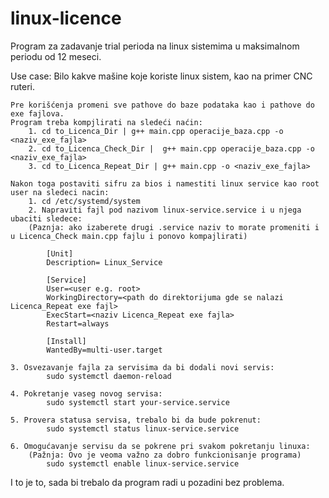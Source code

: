 # linux-licence

Program za zadavanje trial perioda na linux sistemima u maksimalnom periodu od 12 meseci.

Use case: Bilo kakve mašine koje koriste linux sistem, kao na primer CNC ruteri.

	Pre korišćenja promeni sve pathove do baze podataka kao i pathove do exe fajlova.
	Program treba kompjlirati na sledeći naćin:
		1. cd to_Licenca_Dir | g++ main.cpp operacije_baza.cpp -o <naziv_exe_fajla>
		2. cd to_Licenca_Check_Dir |  g++ main.cpp operacije_baza.cpp -o <naziv_exe_fajla>
		3. cd to_Licenca_Repeat_Dir | g++ main.cpp -o <naziv_exe_fajla>

	Nakon toga postaviti sifru za bios i namestiti linux service kao root user na sledeci nacin:
		1. cd /etc/systemd/system
		2. Napraviti fajl pod nazivom linux-service.service i u njega ubaciti sledece: 
		(Paznja: ako izaberete drugi .service naziv to morate promeniti i u Licenca_Check main.cpp fajlu i ponovo kompajlirati)
	
			[Unit]
			Description= Linux_Service

			[Service]
			User=<user e.g. root>
			WorkingDirectory=<path do direktorijuma gde se nalazi Licenca_Repeat exe fajl>
			ExecStart=<naziv Licenca_Repeat exe fajla>
			Restart=always

			[Install]
			WantedBy=multi-user.target
			
	3. Osvezavanje fajla za servisima da bi dodali novi servis:
			sudo systemctl daemon-reload
			
	4. Pokretanje vaseg novog servisa:
			sudo systemctl start your-service.service
			
	5. Provera statusa servisa, trebalo bi da bude pokrenut:
			sudo systemctl status linux-service.service
			
	6. Omogućavanje servisu da se pokrene pri svakom pokretanju linuxa: 
		(Pažnja: Ovo je veoma važno za dobro funkcionisanje programa)
			sudo systemctl enable linux-service.service

I to je to, sada bi trebalo da program radi u pozadini bez problema.
